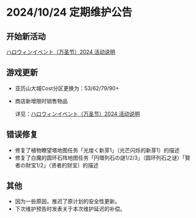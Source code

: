 # 2024/10/24 定期维护公告

## 开始新活动

[ハロウィンイベント（万圣节）2024 活动说明](ハロウィンイベント2024.md)

## 游戏更新

- 亚历山大城Cost分区更换为：53/62/79/90+

- 商店新增限时销售物品

  详见：[ハロウィンイベント（万圣节）2024 活动说明](ハロウィンイベント2024.md#商店限时销售)

## 错误修复

- 修复了植物瞭望塔地图任务「光煌く新芽1」（光芒闪烁的新芽1）的描述
- 修复了白魔的圆环石阵地图任务「円環列石の謎1/2/3」（圆环列石之谜）「賢者の財宝1/2」（贤者的财宝）的描述

## 其他

- 因为一些原因，推迟了原计划的安全性更新。
- 下次维护预告时发表关于本次维护延迟的补偿。
